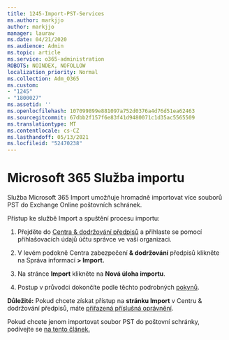 ```yaml
---
title: 1245-Import-PST-Services
ms.author: markjjo
author: markjjo
manager: lauraw
ms.date: 04/21/2020
ms.audience: Admin
ms.topic: article
ms.service: o365-administration
ROBOTS: NOINDEX, NOFOLLOW
localization_priority: Normal
ms.collection: Adm_O365
ms.custom:
- "1245"
- "1800027"
ms.assetid: ''
ms.openlocfilehash: 107099899e881097a752d0376a4d76d51ea62463
ms.sourcegitcommit: 67dbb2f157f6e83f41d9480071c1d35ac5565509
ms.translationtype: MT
ms.contentlocale: cs-CZ
ms.lasthandoff: 05/13/2021
ms.locfileid: "52470238"
---
```

# <a name="microsoft-365-import-service"></a>Microsoft 365 Služba importu

Služba Microsoft 365 Import umožňuje hromadně importovat více souborů PST do Exchange Online poštovních schránek.

Přístup ke službě Import a spuštění procesu importu:

1. Přejděte do [Centra & dodržování předpisů](https://protection.office.com) a přihlaste se pomocí přihlašovacích údajů účtu správce ve vaší organizaci.

2. V levém podokně Centra zabezpečení **& dodržování** předpisů klikněte na Správa informací **> Import.**

3. Na stránce **Import** klikněte na **Nová úloha importu**.

4. Postup v průvodci dokončíte podle těchto podrobných [pokynů](/microsoft-365/compliance/use-network-upload-to-import-pst-files.md).

**Důležité:** Pokud chcete získat přístup na **stránku Import** v Centru & dodržování předpisů, máte  [přiřazená příslušná oprávnění](/microsoft-365/security/office-365-security/use-dkim-to-validate-outbound-email.md).

Pokud chcete jenom importovat soubor PST do poštovní schránky, podívejte se [na tento článek.](https://support.office.com/article/import-email-contacts-and-calendar-from-an-outlook-pst-file-431a8e9a-f99f-4d5f-ae48-ded54b3440ac)
